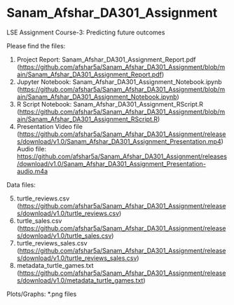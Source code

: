 # Sanam_Afshar_DA301_Assignment
LSE Assignment Course-3: Predicting future outcomes

Please find the files:

1. Project Report: Sanam_Afshar_DA301_Assignment_Report.pdf (https://github.com/afshar5a/Sanam_Afshar_DA301_Assignment/blob/main/Sanam_Afshar_DA301_Assignment_Report.pdf)
2. Jupyter Notebook: Sanam_Afshar_DA301_Assignment_Notebook.ipynb (https://github.com/afshar5a/Sanam_Afshar_DA301_Assignment/blob/main/Sanam_Afshar_DA301_Assignment_Notebook.ipynb)
3. R Script Notebook: Sanam_Afshar_DA301_Assignment_RScript.R (https://github.com/afshar5a/Sanam_Afshar_DA301_Assignment/blob/main/Sanam_Afshar_DA301_Assignment_RScript.R)
4. Presentation Video file (https://github.com/afshar5a/Sanam_Afshar_DA301_Assignment/releases/download/v1.0/Sanam_Afshar_DA301_Assignment_Presentation.mp4)
Audio file: https://github.com/afshar5a/Sanam_Afshar_DA301_Assignment/releases/download/v1.0/Sanam_Afshar_DA301_Assignment_Presentation-audio.m4a

Data files:

5. turtle_reviews.csv (https://github.com/afshar5a/Sanam_Afshar_DA301_Assignment/releases/download/v1.0/turtle_reviews.csv)
6. turtle_sales.csv (https://github.com/afshar5a/Sanam_Afshar_DA301_Assignment/releases/download/v1.0/turtle_sales.csv)
7. turtle_reviews_sales.csv (https://github.com/afshar5a/Sanam_Afshar_DA301_Assignment/releases/download/v1.0/turtle_reviews_sales.csv)
8. metadata_turtle_games.txt (https://github.com/afshar5a/Sanam_Afshar_DA301_Assignment/releases/download/v1.0/metadata_turtle_games.txt)

Plots/Graphs: 
*.png files
